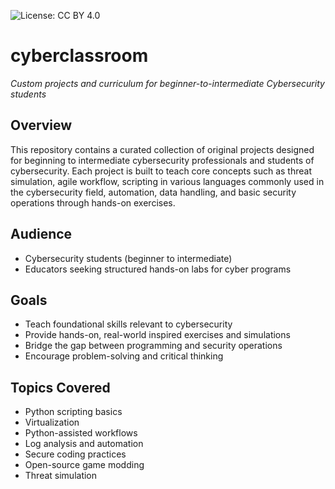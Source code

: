 ![License: CC BY 4.0](https://img.shields.io/badge/License-CC%20BY%204.0-lightgrey.svg)

# cyberclassroom
*Custom projects and curriculum for beginner-to-intermediate Cybersecurity students*

## Overview

This repository contains a curated collection of original projects designed for beginning to intermediate cybersecurity professionals and students of cybersecurity. Each project is built to teach core concepts such as threat simulation, agile workflow, scripting in various languages commonly used in the cybersecurity field, automation, data handling, and basic security operations through hands-on exercises.

## Audience

- Cybersecurity students (beginner to intermediate)
- Educators seeking structured hands-on labs for cyber programs

## Goals

- Teach foundational skills relevant to cybersecurity
- Provide hands-on, real-world inspired exercises and simulations
- Bridge the gap between programming and security operations
- Encourage problem-solving and critical thinking

## Topics Covered

- Python scripting basics
- Virtualization
- Python-assisted workflows
- Log analysis and automation
- Secure coding practices
- Open-source game modding
- Threat simulation
<!--- File I/O and data parsing
- Network programming fundamentals
- Simple encryption/decryption exercises
- Regex and pattern matching
- Working with APIs and JSONs-->

<!--## Structure

Each project folder includes:
- Description of project with outline of requirements
- Description of minimum viable project

Where applicable
- Starter code *when applicable*
- Instructions and stretch goals for deliverables
- Grading rubric *when applicable*

## How to Use

1. Clone the repository:
   ```bash
   git clone https://github.com/yourusername/original-cyber-coding-projects.git

## Acknowledgments

This project was co-created with the assistance of GitHub Copilot to support cybersecurity education through hands-on coding.-->


